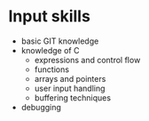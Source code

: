 # Input skills
- basic GIT knowledge
- knowledge of C
    - expressions and control flow
    - functions
    - arrays and pointers
    - user input handling
    - buffering techniques
- debugging
